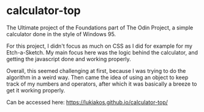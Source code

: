 # calculator-top
 The Ultimate project of the Foundations part of The Odin Project, a simple calculator done in the style of Windows 95.
 
For this project, I didn't focus as much on CSS as I did for example for my Etch-a-Sketch. My main focus here was the logic behind the calculator, and getting the javascript done and working properly.
 
Overall, this seemed challenging at first, because I was trying to do the algorithm in a weird way.
Then came the idea of using an object to keep track of my numbers and operators, after which it was basically a breeze to get it working properly. 

Can be accessed here: https://lukiakos.github.io/calculator-top/
